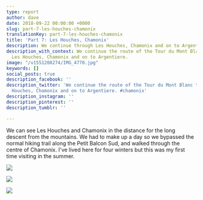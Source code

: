 ```yaml
---
type: report
author: dave
date: 2018-09-22 00:00:00 +0000
slug: part-7-les-houches-chamonix
translationKey: part-7-les-houches-chamonix
title: 'Part 7: Les Houches, Chamonix'
description: We continue through Les Houches, Chamonix and on to Argentiere.
description_with_context: We continue the route of the Tour du Mont Blanc through
  Les Houches, Chamonix and on to Argentiere.
image: "/v1551208274/IMG_4770.jpg"
keywords: []
social_posts: true
description_facebook: ''
description_twitter: 'We continue the route of the Tour du Mont Blanc through Les
  Houches, Chamonix and on to Argentiere. #chamonix'
description_instagram: ''
description_pinterest: ''
description_tumblr: ''

---
```

We can see Les Houches and Chamonix in the distance for the long descent from the mountains. We had to make up a day so we bypassed the normal hiking trail along the Petit Balcon Sud, and walked through the centre of Chamonix. I've lived here for four winters but this was my first time visiting in the  summer.

![](https://res.cloudinary.com/wildernessprime/image/upload/w_800,dpr_auto/v1551208438/IMG_4768.jpg)

![](https://res.cloudinary.com/wildernessprime/image/upload/w_800,dpr_auto/v1551208511/IMG_4784%20%281%29.jpg)

![](https://res.cloudinary.com/wildernessprime/image/upload/w_800,dpr_auto/v1551208598/IMG_4805.jpg)